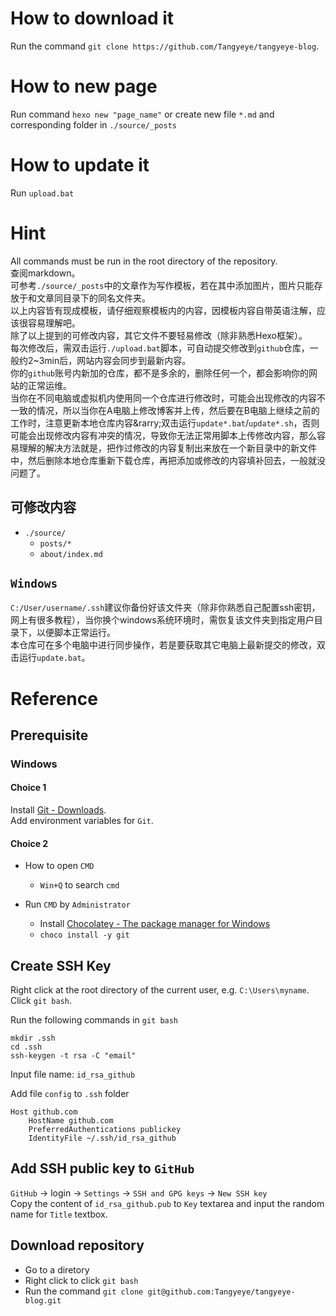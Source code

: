 # How to download it 
Run the command `git clone https://github.com/Tangyeye/tangyeye-blog`.  

# How to new page 
Run command `hexo new "page_name"` or create new file `*.md` and corresponding folder in `./source/_posts` 

# How to update it 
Run `upload.bat` 

# Hint 
All commands must be run in the root directory of the repository.  
查阅markdown。  
可参考`./source/_posts`中的文章作为写作模板，若在其中添加图片，图片只能存放于和文章同目录下的同名文件夹。  
以上内容皆有现成模板，请仔细观察模板内的内容，因模板内容自带英语注解，应该很容易理解吧。  
除了以上提到的可修改内容，其它文件不要轻易修改（除非熟悉Hexo框架）。  
每次修改后，需双击运行`./upload.bat`脚本，可自动提交修改到`github`仓库，一般约2~3min后，网站内容会同步到最新内容。  
你的`github`账号内新加的仓库，都不是多余的，删除任何一个，都会影响你的网站的正常运维。  
当你在不同电脑或虚拟机内使用同一个仓库进行修改时，可能会出现修改的内容不一致的情况，所以当你在A电脑上修改博客并上传，然后要在B电脑上继续之前的工作时，注意更新本地仓库内容&rarry;双击运行`update*.bat`/`update*.sh`，否则可能会出现修改内容有冲突的情况，导致你无法正常用脚本上传修改内容，那么容易理解的解决方法就是，把作过修改的内容复制出来放在一个新目录中的新文件中，然后删除本地仓库重新下载仓库，再把添加或修改的内容填补回去，一般就没问题了。  
## 可修改内容 
- `./source/`
    - `posts/*`
    - `about/index.md`

## `Windows` 
`C:/User/username/.ssh`建议你备份好该文件夹（除非你熟悉自己配置ssh密钥，网上有很多教程），当你换个windows系统环境时，需恢复该文件夹到指定用户目录下，以便脚本正常运行。  
本仓库可在多个电脑中进行同步操作，若是要获取其它电脑上最新提交的修改，双击运行`update.bat`。  

# Reference 

## Prerequisite 

### Windows 

#### Choice 1 
Install [Git - Downloads](https://git-scm.com/downloads).  
Add environment variables for `Git`.  

#### Choice 2 
- How to open `CMD`
    - `Win+Q` to search `cmd`

- Run `CMD` by `Administrator`
    - Install [Chocolatey - The package manager for Windows](https://chocolatey.org/)
    - `choco install -y git`

## Create SSH Key
Right click at the root directory of the current user, e.g. `C:\Users\myname`.  
Click `git bash`.  

Run the following commands in `git bash`  
```
mkdir .ssh
cd .ssh
ssh-keygen -t rsa -C "email"
```
Input file name: `id_rsa_github`  

Add file `config` to `.ssh` folder   
```
Host github.com
    HostName github.com
    PreferredAuthentications publickey
    IdentityFile ~/.ssh/id_rsa_github
```

## Add SSH public key to `GitHub` 
`GitHub` &rarr; login &rarr; `Settings` &rarr; `SSH and GPG keys` &rarr; `New SSH key`  
Copy the content of `id_rsa_github.pub` to `Key` textarea and input the random name for `Title` textbox.  

## Download repository 
- Go to a diretory
- Right click to click `git bash`
- Run the command `git clone git@github.com:Tangyeye/tangyeye-blog.git`
